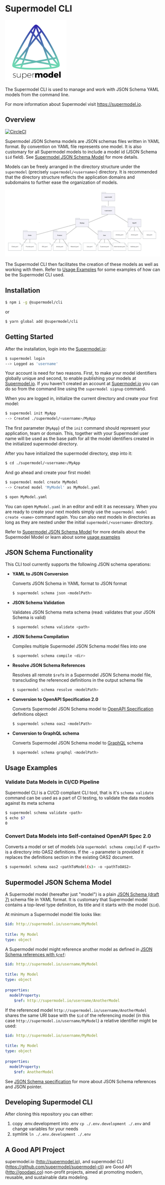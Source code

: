 # Supermodel CLI

[<img src="supermodel.svg" width="200">](http://supermodel.io)

The Supermodel CLI is used to manage and work with JSON Schema YAML models from the command line.

For more information about Supermodel visit <https://supermodel.io>.

## Overview
[![CircleCI](https://circleci.com/gh/supermodel/supermodel-cli.svg?style=svg)](https://circleci.com/gh/supermodel/supermodel-cli)

Supermodel JSON Schema models are JSON schemas files written in YAML format. By convention on YAML file represents one model.
It is also customary for all Supermodel models to include a model id (JSON Schema `$id` field). See [Supermodel JSON Schema Model](#supermodel-json-schema-model) for more details.

Models can be freely arranged in the directory structure under the `supermodel` (precisely `supermodel/<username>`) directory. It is recommended that the directory structure reflects the application domains and subdomains to further ease the organization of models.

<img src="exampleDiagram.png">

The Supermodel CLI then facilitates the creation of these models as well as working with them. Refer to [Usage Examples](#usage-examples) for some examples of how can be the Supermodel CLI used.

## Installation

```bash
$ npm i -g @supermodel/cli
```

or

```bash
$ yarn global add @supermodel/cli
```

## Getting Started
After the installation, login into the [Supermodel.io](http://supermodel.io):

```bash
$ supermodel login
--> Logged as 'username'
```

Your account is need for two reasons. First, to make your model identifiers globally unique and second, to enable publishing your models at [Supermodel.io](http://supermodel.io). If you haven't created an account at [Supermodel.io](http://supermodel.io) you can do so from the command line using the `supermodel signup` command.


When you are logged in, initialize the current directory and create your first model:

```bash
$ supermodel init MyApp
--> Created ./supermodel/<username>/MyApp
```

The first parameter (`MyApp`) of the `init` command should represent your application, team or domain. This, together with your Supermodel user name will be used as the base path for all the model identifiers created in the initialized supermodel directory.

After you have initialized the supermodel directory, step into it:

```bash
$ cd ./supermodel/<username>/MyApp
```

And go ahead and create your first model:

```bash
$ supermodel model create MyModel
--> Created model 'MyModel' as MyModel.yaml
```

```bash
$ open MyModel.yaml
```

You can open `MyModel.yaml` in an editor and edit it as necessary. When you are ready to create your next models simply use the `supermodel model create <name>` command again. You can also nest models in directories as long as they are nested under the initial `supermodel/<username>` directory.

Refer to [Supermodel JSON Schema Model](#supermodel-json-schema-model) for more details about the Supermodel Model or learn about some [usage examples](#usage-examples)

## JSON Schema Functionality

This CLI tool currently supports the following JSON schema operations:

- **YAML to JSON Conversion**

    Converts JSON Schema in YAML format to JSON format

    ```bash
    $ supermodel schema json <modelPath>
    ```

- **JSON Schema Validation**

    Validates JSON Schema meta schema (read: validates that your JSON Schema is valid)

    ```bash
    $ supermodel schema validate <path>
    ```

- **JSON Schema Compilation**

    Compiles multiple Supermodel JSON Schema model files into one

    ```bash
    $ supermodel schema compile <dir>
    ```

- **Resolve JSON Schema References**

    Resolves all remote `$ref`s in a Supermodel JSON Schema model file, transcluding the referenced definitions in the output schema file

    ```bash
    $ supermodel schema resolve <modelPath>
    ```

- **Conversion to OpenAPI Specification 2.0**

    Converts Supermodel JSON Schema model to [OpenAPI Specification](https://github.com/OAI/OpenAPI-Specification/blob/master/versions/2.0.md) definitions object

    ```bash
    $ supermodel schema oas2 <modelPath>
    ```

- **Conversion to GraphQL schema**

    Converts Supermodel JSON Schema model to [GraphQL](https://graphql.org/) schema

    ```bash
    $ supermodel schema graphql <modelPath>
    ```

## Usage Examples

### Validate Data Models in CI/CD Pipeline

Supermodel CLI is a CI/CD compliant CLI tool, that is it's `schema validate` command can be used as a part of CI testing, to validate the data models against its meta schema

```bash
$ supermodel schema validate <path>
$ echo $?
0
```

### Convert Data Models into Self-contained OpenAPI Spec 2.0

Converts a model or set of models (via `supermodel schema compile`) if `<path>` is a directory into OAS2 definitions. If the `-o` parameter is provided it replaces the definitions section in the existing OAS2 document.

```bash
$ supermodel schema oas2 <pathToModel(s)> -o <pathToOAS2>
```

## Supermodel JSON Schema Model

A Supermodel model (hereafter just "model") is a plain [JSON Schema (draft 7)](http://json-schema.org/specification.html) schema file in YAML format. It is customary that Supermodel model contains a top-level type definition, its title and it starts with the model (`$id`).

At minimum a Supermodel model file looks like:

```yaml
$id: http://supermodel.io/username/MyModel

title: My Model
type: object
```

A Supermodel model might reference another model as defined in [JSON Schema references with `$ref`](http://json-schema.org/latest/json-schema-core.html#rfc.section.8):


```yaml
$id: http://supermodel.io/username/MyModel

title: My Model
type: object

properties:
  modelProperty:
    $ref: http://supermodel.io/username/AnotherModel
```

If the referenced model `http://supermodel.io/username/AnotherModel` shares the same URI base with the `$id` of the referencing model (in this case `http://supermodel.io/username/MyModel`) a relative identifier might be used:

```yaml
$id: http://supermodel.io/username/MyModel

title: My Model
type: object

properties:
  modelProperty:
    $ref: AnotherModel
```

See [JSON Schema specification](http://json-schema.org/specification.html) for more about JSON Schema references and JSON pointer.

## Developing Supermodel CLI

After cloning this repository you can either:

1. copy .env.development into .env `cp ./.env.development ./.env` and change variables for your needs
2. symlink `ln ./.env.development ./.env`

## A Good API Project

supermodel.io (http://supermodel.io), and supermodel CLI (https://github.com/supermodel/supermodel-cli) are Good API (http://goodapi.co) non-profit projects, aimed at promoting modern, reusable, and sustainable data modeling.
